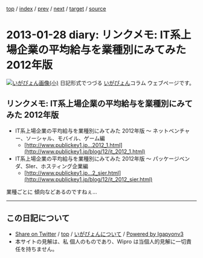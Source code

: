 [top](../index.html) 
 / [index](index.html) 
 / [prev](ig130126.html) 
 / [next](ig130129.html) 
 / [target](http://www.igapyon.jp/igapyon/diary/2013/ig130128.html) 
 / [source](https://github.com/igapyon/diary/blob/master/2013/ig130128.src.md) 

2013-01-28 diary: リンクメモ: IT系上場企業の平均給与を業種別にみてみた 2012年版
=====================================================================================================
[![いがぴょん画像(小)](http://www.igapyon.jp/igapyon/diary/images/iga200306s.jpg "いがぴょん")](http://www.igapyon.jp/igapyon/diary/memo/memoigapyon.html) 日記形式でつづる [いがぴょん](http://www.igapyon.jp/igapyon/diary/memo/memoigapyon.html)コラム ウェブページです。

## リンクメモ: IT系上場企業の平均給与を業種別にみてみた 2012年版


* IT系上場企業の平均給与を業種別にみてみた 2012年版 ～ ネットベンチャー、ソーシャル、モバイル、ゲーム編
  * [http://www.publickey1.jp...2012_1.html](http://www.publickey1.jp/blog/12/it_2012_1.html)
* IT系上場企業の平均給与を業種別にみてみた 2012年版 ～ パッケージベンダ、SIer、ホスティング企業編
  * [http://www.publickey1.jp...2_sier.html](http://www.publickey1.jp/blog/12/it_2012_sier.html)

業種ごとに 傾向などあるのですねぇ...


----------------------------------------------------------------------------------------------------

## この日記について

* [Share on Twitter](https://twitter.com/intent/tweet?hashtags=igapyon%2Cdiary%2C%E3%81%84%E3%81%8C%E3%81%B4%E3%82%87%E3%82%93&text=%E3%83%AA%E3%83%B3%E3%82%AF%E3%83%A1%E3%83%A2%3A+IT%E7%B3%BB%E4%B8%8A%E5%A0%B4%E4%BC%81%E6%A5%AD%E3%81%AE%E5%B9%B3%E5%9D%87%E7%B5%A6%E4%B8%8E%E3%82%92%E6%A5%AD%E7%A8%AE%E5%88%A5%E3%81%AB%E3%81%BF%E3%81%A6%E3%81%BF%E3%81%9F+2012%E5%B9%B4%E7%89%88&url=http%3A%2F%2Fwww.igapyon.jp%2Figapyon%2Fdiary%2F2013%2Fig130128.html) / [top](../index.html) / [いがぴょんについて](http://www.igapyon.jp/igapyon/diary/memo/memoigapyon.html) / [Powered by Igapyonv3](https://github.com/igapyon/igapyonv3)
* 本サイトの見解は、私 個人のものであり、Wipro は当個人的見解に一切責任を持ちません。 
